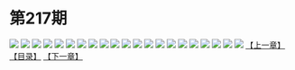 # 第217期
![](https://mao.mhtupian.com/uploads/img/7563/175248/001.jpg)
![](https://mao.mhtupian.com/uploads/img/7563/175248/002.jpg)
![](https://mao.mhtupian.com/uploads/img/7563/175248/003.jpg)
![](https://mao.mhtupian.com/uploads/img/7563/175248/004.jpg)
![](https://mao.mhtupian.com/uploads/img/7563/175248/005.jpg)
![](https://mao.mhtupian.com/uploads/img/7563/175248/006.jpg)
![](https://mao.mhtupian.com/uploads/img/7563/175248/007.jpg)
![](https://mao.mhtupian.com/uploads/img/7563/175248/008.jpg)
![](https://mao.mhtupian.com/uploads/img/7563/175248/009.jpg)
![](https://mao.mhtupian.com/uploads/img/7563/175248/010.jpg)
![](https://mao.mhtupian.com/uploads/img/7563/175248/011.jpg)
![](https://mao.mhtupian.com/uploads/img/7563/175248/012.jpg)
![](https://mao.mhtupian.com/uploads/img/7563/175248/013.jpg)
![](https://mao.mhtupian.com/uploads/img/7563/175248/014.jpg)
![](https://mao.mhtupian.com/uploads/img/7563/175248/015.jpg)
![](https://mao.mhtupian.com/uploads/img/7563/175248/016.jpg)
![](https://mao.mhtupian.com/uploads/img/7563/175248/017.jpg)
![](https://mao.mhtupian.com/uploads/img/7563/175248/018.jpg)
![](https://mao.mhtupian.com/uploads/img/7563/175248/019.jpg)
![](https://mao.mhtupian.com/uploads/img/7563/175248/020.jpg)
![](https://mao.mhtupian.com/uploads/img/7563/175248/021.jpg)
[【上一章】](./65.md)
[【目录】](./README.md)
[【下一章】](./67.md)
